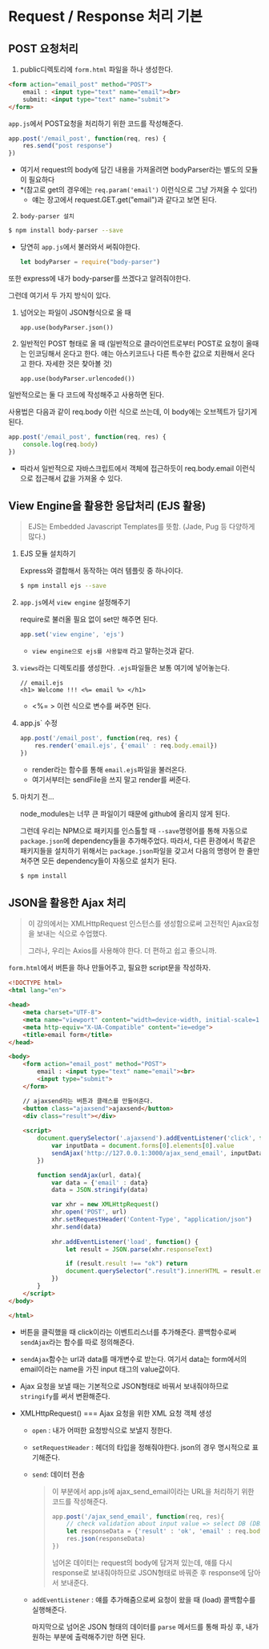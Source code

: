 # Request / Response 처리 기본

## POST 요청처리

1. public디렉토리에 `form.html` 파일을 하나 생성한다.

```html
<form action="email_post" method="POST">
    email : <input type="text" name="email"><br>
    submit: <input type="text" name="submit">
</form>
```

`app.js`에서 POST요청을 처리하기 위한 코드를 작성해준다.

```javascript
app.post('/email_post', function(req, res) {
    res.send("post response")
})
```

- 여기서 request의 body에 담긴 내용을 가져올려면 bodyParser라는 별도의 모듈이 필요하다
- *(참고로 get의 경우에는 `req.param('email')` 이런식으로 그냥 가져올 수 있다!)
  - 얘는 장고에서 request.GET.get("email")과 같다고 보면 된다.



2. `body-parser 설치`

```bash
$ npm install body-parser --save
```

- 당연히 `app.js`에서 불러와서 써줘야한다.

  ```javascript
  let bodyParser = require("body-parser")
  ```

또한 express에 내가 body-parser를 쓰겠다고 알려줘야한다.

그런데 여기서 두 가지 방식이 있다.

1. 넘어오는 파일이 JSON형식으로 올 때

   ```javascr
   app.use(bodyParser.json())
   ```

2. 일반적인 POST 형태로 올 때 (일반적으로 클라이언트로부터 POST로 요청이 올때는 인코딩해서 온다고 한다. 얘는 아스키코드나 다른 특수한 값으로 치환해서 온다고 한다. 자세한 것은 찾아볼 것)

   ```node
   app.use(bodyParser.urlencoded())
   ```

일반적으로는 둘 다 코드에 작성해주고 사용하면 된다.

사용법은 다음과 같이 req.body 이런 식으로 쓰는데, 이 body에는 오브젝트가 담기게 된다.

```javascript
app.post('/email_post', function(req, res) {
    console.log(req.body)
})
```

- 따라서 일반적으로 자바스크립트에서 객체에 접근하듯이 req.body.email 이런식으로 접근해서 값을 가져올 수 있다.



## View Engine을 활용한 응답처리 (EJS 활용)

> EJS는 Embedded Javascript Templates를 뜻함. (Jade, Pug 등 다양하게 많다.)

1. EJS 모듈 설치하기

   Express와 결합해서 동작하는 여러 템플릿 중 하나이다.

   ```bash
   $ npm install ejs --save
   ```

2. `app.js`에서 `view engine` 설정해주기

   require로 불러올 필요 없이 set만 해주면 된다.

   ```javascript
   app.set('view engine', 'ejs')
   ```

   - `view engine으로 ejs를 사용할래` 라고 말하는것과 같다.

3. `views`라는 디렉토리를 생성한다. `.ejs`파일들은 보통 여기에 넣어놓는다.

   ```ejs
   // email.ejs
   <h1> Welcome !!! <%= email %> </h1>
   ```

   - <%= > 이런 식으로 변수를 써주면 된다.

4. app.js` 수정

   ```javascript
   app.post('/email_post', function(req, res) {
       res.render('email.ejs', {'email' : req.body.email})
   })
   ```

   - render라는 함수를 통해 `email.ejs`파일을 불러온다. 
   - 여기서부터는 sendFile을 쓰지 말고 render를 써준다.

   

5. 마치기 전...

   node_modules는 너무 큰 파일이기 때문에 github에 올리지 않게 된다.

   그런데 우리는 NPM으로 패키지를 인스톨할 때  `--save`명령어를 통해 자동으로 `package.json`에 dependency들을 추가해주었다. 따라서, 다른 환경에서 똑같은 패키지들을 설치하기 위해서는 `package.json`파일을 갖고서 다음의 명령어 한 줄만 쳐주면 모든 dependency들이 자동으로 설치가 된다.

   ```bash
   $ npm install
   ```

   

## JSON을 활용한 Ajax 처리

> 이 강의에서는 XMLHttpRequest 인스턴스를 생성함으로써 고전적인 Ajax요청을 보내는 식으로 수업했다.
>
> 그러나, 우리는 Axios를 사용해야 한다. 더 편하고 쉽고 좋으니까.

`form.html`에서 버튼을 하나 만들어주고, 필요한 script문을 작성하자.

```html
<!DOCTYPE html>
<html lang="en">

<head>
    <meta charset="UTF-8">
    <meta name="viewport" content="width=device-width, initial-scale=1.0">
    <meta http-equiv="X-UA-Compatible" content="ie=edge">
    <title>email form</title>
</head>

<body>
    <form action="email_post" method="POST">
        email : <input type="text" name="email"><br>
        <input type="submit">
    </form>

    // ajaxsend라는 버튼과 클래스를 만들어준다. 
    <button class="ajaxsend">ajaxsend</button>
    <div class="result"></div>
    
    <script>
        document.querySelector('.ajaxsend').addEventListener('click', function(){
            var inputData = document.forms[0].elements[0].value
            sendAjax('http://127.0.0.1:3000/ajax_send_email', inputData)
        })

        function sendAjax(url, data){
            var data = {'email' : data}
            data = JSON.stringify(data)

            var xhr = new XMLHttpRequest()
            xhr.open('POST', url)
            xhr.setRequestHeader('Content-Type', "application/json")
            xhr.send(data)
            
            xhr.addEventListener('load', function() {
                let result = JSON.parse(xhr.responseText)

                if (result.result !== "ok") return
                document.querySelector(".result").innerHTML = result.email
            })
        }
    </script>
</body>

</html>
```

- 버튼을 클릭했을 때 click이라는 이벤트리스너를 추가해준다. 콜백함수로써 `sendAjax`라는 함수를 따로 정의해준다.

- `sendAjax`함수는 url과 data를 매개변수로 받는다. 여기서 data는 form에서의 email이라는 name을 가진 input 태그의 value값이다.

- Ajax 요청을 보낼 때는 기본적으로 JSON형태로 바꿔서 보내줘야하므로 `stringify`를 써서 변환해준다.

- XMLHttpRequest() === Ajax 요청을 위한 XML 요청 객체 생성

  - `open` : 내가 어떠한 요청방식으로 보낼지 정한다.

  - `setRequestHeader` : 헤더의 타입을 정해줘야한다. json의 경우 명시적으로 표기해준다.

  - `send`: 데이터 전송

    > 이 부분에서 app.js에 ajax_send_email이라는 URL을 처리하기 위한 코드를 작성해준다.
    >
    > ```javascript
    > app.post('/ajax_send_email', function(req, res){
    >     // check validation about input value => select DB (DB조회해서 유효성 검사)
    >     let responseData = {'result' : 'ok', 'email' : req.body.email}
    >     res.json(responseData)
    > })
    > ```
    >
    > 넘어온 데이터는 request의 body에 담겨져 있는데, 얘를 다시 response로 보내줘야하므로 JSON형태로 바꿔준 후 response에 담아서 보내준다.

  - `addEventListener` : 얘를 추가해줌으로써 요청이 왔을 때 (load) 콜백함수를 실행해준다. 

    마지막으로 넘어온 JSON 형태의 데이터를 `parse` 메서드를 통해 파싱 후, 내가 원하는 부분에 출력해주기만 하면 된다.

    



















































